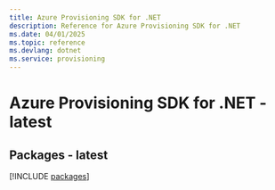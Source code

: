```yaml
---
title: Azure Provisioning SDK for .NET
description: Reference for Azure Provisioning SDK for .NET
ms.date: 04/01/2025
ms.topic: reference
ms.devlang: dotnet
ms.service: provisioning
---
```

# Azure Provisioning SDK for .NET - latest
## Packages - latest
[!INCLUDE [packages](provisioning-index.md)]
